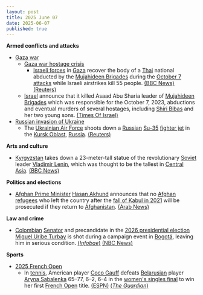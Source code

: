 ```yaml
---
layout: post
title: 2025 June 07
date: 2025-06-07
published: true
---
```



**Armed conflicts and attacks**

* [Gaza war](https://en.wikipedia.org/wiki/Gaza_war "Gaza war")
  + [Gaza war hostage crisis](https://en.wikipedia.org/wiki/Gaza_war_hostage_crisis "Gaza war hostage crisis")
    - [Israeli forces](https://en.wikipedia.org/wiki/Israel_Defense_Forces "Israel Defense Forces") in [Gaza](https://en.wikipedia.org/wiki/Gaza_Strip "Gaza Strip") recover the body of a [Thai](https://en.wikipedia.org/wiki/Thailand "Thailand") national abducted by the [Mujahideen Brigades](https://en.wikipedia.org/wiki/Mujahideen_Brigades "Mujahideen Brigades") during the [October 7 attacks](https://en.wikipedia.org/wiki/October_7_attacks "October 7 attacks") while Israeli airstrikes kill 55 people. [(BBC News)](https://www.bbc.com/news/articles/cev4l7kxdllo)[(Reuters)](https://www.reuters.com/world/asia-pacific/israeli-military-retrieves-body-thai-hostage-gaza-defence-minister-says-2025-06-07/)
  + [Israel](https://en.wikipedia.org/wiki/Israel "Israel") announce that it killed Asaad Abu Sharia leader of [Mujahideen Brigades](https://en.wikipedia.org/wiki/Mujahideen_Brigades "Mujahideen Brigades") which was responsible for the October 7, 2023, abductions and eventual murders of several hostages, including [Shiri Bibas](https://en.wikipedia.org/wiki/Kidnapping_and_killing_of_the_Bibas_family "Kidnapping and killing of the Bibas family") and her two young sons. [(Times Of Israel)](https://www.timesofisrael.com/heads-of-terror-group-that-abducted-and-murdered-bibas-family-killed-by-idf/)
* [Russian invasion of Ukraine](https://en.wikipedia.org/wiki/Russian_invasion_of_Ukraine "Russian invasion of Ukraine")
  + The [Ukrainian Air Force](https://en.wikipedia.org/wiki/Ukrainian_Air_Force "Ukrainian Air Force") shoots down a [Russian](https://en.wikipedia.org/wiki/Russia "Russia") [Su-35](https://en.wikipedia.org/wiki/Sukhoi_Su-35 "Sukhoi Su-35") [fighter jet](https://en.wikipedia.org/wiki/Fighter_jet "Fighter jet") in the [Kursk Oblast](https://en.wikipedia.org/wiki/Kursk_Oblast "Kursk Oblast"), [Russia](https://en.wikipedia.org/wiki/Russia "Russia"). [(Reuters)](https://www.reuters.com/business/aerospace-defense/ukraine-says-it-shot-down-russian-su-35-fighter-jet-2025-06-07/)

**Arts and culture**

* [Kyrgyzstan](https://en.wikipedia.org/wiki/Kyrgyzstan "Kyrgyzstan") takes down a 23-meter-tall statue of the revolutionary [Soviet](https://en.wikipedia.org/wiki/Soviet "Soviet") leader [Vladimir Lenin](https://en.wikipedia.org/wiki/Vladimir_Lenin "Vladimir Lenin"), which was thought to be the tallest in [Central Asia](https://en.wikipedia.org/wiki/Central_Asia "Central Asia"). [(BBC News)](https://www.bbc.com/news/articles/c201yy6gknpo)

**Politics and elections**

* [Afghan Prime Minister](https://en.wikipedia.org/wiki/Prime_Minister_of_Afghanistan "Prime Minister of Afghanistan") [Hasan Akhund](https://en.wikipedia.org/wiki/Hasan_Akhund "Hasan Akhund") announces that no [Afghan refugees](https://en.wikipedia.org/wiki/Afghan_refugees "Afghan refugees") who left the country after the [fall of Kabul in 2021](https://en.wikipedia.org/wiki/Fall_of_Kabul_%282021%29 "Fall of Kabul (2021)") will be prosecuted if they return to [Afghanistan](https://en.wikipedia.org/wiki/Afghanistan "Afghanistan"). [(Arab News)](https://www.arabnews.com/node/2603723/world)

**Law and crime**

* [Colombian](https://en.wikipedia.org/wiki/Colombia "Colombia") [Senator](https://en.wikipedia.org/wiki/Senate_of_Colombia "Senate of Colombia") and precandidate in the [2026 presidential election](https://en.wikipedia.org/wiki/2026_Colombian_presidential_election "2026 Colombian presidential election") [Miguel Uribe Turbay](https://en.wikipedia.org/wiki/Miguel_Uribe_Turbay "Miguel Uribe Turbay") is shot during a campaign event in [Bogotá](https://en.wikipedia.org/wiki/Bogot%C3%A1 "Bogotá"), leaving him in serious condition. [(*Infobae*)](https://www.infobae.com/colombia/2025/06/07/atentado-miguel-uribe-turbay-capturaron-dos-presuntos-implicados-en-el-atentado-contra-el-precandidato-presidencial/) [(NBC News)](https://www.nbcnews.com/world/south-america/miguel-uribe-leader-colombian-right-opposition-shot-bogota-rcna211674)

**Sports**

* [2025 French Open](https://en.wikipedia.org/wiki/2025_French_Open "2025 French Open")
  + In [tennis](https://en.wikipedia.org/wiki/Tennis "Tennis"), American player [Coco Gauff](https://en.wikipedia.org/wiki/Coco_Gauff "Coco Gauff") defeats [Belarusian](https://en.wikipedia.org/wiki/Belarus "Belarus") player [Aryna Sabalenka](https://en.wikipedia.org/wiki/Aryna_Sabalenka "Aryna Sabalenka") 65–77, 6–2, 6–4 in the [women's singles final](https://en.wikipedia.org/wiki/2025_French_Open_%E2%80%93_Women%27s_singles "2025 French Open – Women's singles") to win her first [French Open](https://en.wikipedia.org/wiki/French_Open "French Open") title. [(ESPN)](https://www.espn.com/tennis/story/_/id/45470027/coco-gauff-tops-aryna-sabalenka-3-sets-win-french-open) [(*The Guardian*)](https://www.theguardian.com/sport/live/2025/jun/07/aryna-sabalenka-v-coco-gauff-french-open-2025-womens-singles-final-live)
